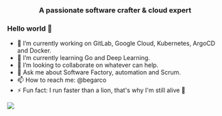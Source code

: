 <h3 align="center">A passionate software crafter & cloud expert</h3>

### Hello world 👋

- 🔭 I’m currently working on GitLab, Google Cloud, Kubernetes, ArgoCD and Docker.
- 🌱 I’m currently learning Go and Deep Learning.
- 👯 I’m looking to collaborate on whatever can help.
- 💬 Ask me about Software Factory, automation and Scrum.
- 📫 How to reach me: @begarco
- ⚡ Fun fact: I run faster than a lion, that's why I'm still alive 🦁

![](https://github-profile-summary-cards.vercel.app/api/cards/profile-details?username=begarco&theme=monokai)
